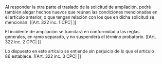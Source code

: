Al responder la otra parte el traslado de la solicitud de ampliación, podrá también alegar hechos nuevos que reúnan las condiciones mencionadas en el artículo anterior, o que tengan relación con los que en dicha solicitud se mencionan. [[Art. 322 inc. 1 CPC| ]]

El incidente de ampliación se tramitará en conformidad a las reglas generales, en ramo separado, y no suspenderá el término probatorio. [[Art. 322 inc. 2 CPC| ]]

Lo dispuesto en este artículo se entiende sin perjuicio de lo que el artículo 86 establece. [[Art. 322 inc. 3 CPC| ]]